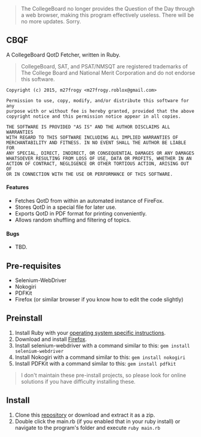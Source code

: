 >The CollegeBoard no longer provides the Question of the Day through a web browser, making this program effectively useless.  There will be no more updates.  Sorry.

## CBQF

A CollegeBoard QotD Fetcher, written in Ruby.

>CollegeBoard, SAT, and PSAT/NMSQT are registered trademarks of The College Board and National Merit Corporation and do not endorse this software.

```
Copyright (c) 2015, m27frogy <m27frogy.roblox@gmail.com>

Permission to use, copy, modify, and/or distribute this software for any
purpose with or without fee is hereby granted, provided that the above
copyright notice and this permission notice appear in all copies.

THE SOFTWARE IS PROVIDED "AS IS" AND THE AUTHOR DISCLAIMS ALL WARRANTIES
WITH REGARD TO THIS SOFTWARE INCLUDING ALL IMPLIED WARRANTIES OF
MERCHANTABILITY AND FITNESS. IN NO EVENT SHALL THE AUTHOR BE LIABLE FOR
ANY SPECIAL, DIRECT, INDIRECT, OR CONSEQUENTIAL DAMAGES OR ANY DAMAGES
WHATSOEVER RESULTING FROM LOSS OF USE, DATA OR PROFITS, WHETHER IN AN
ACTION OF CONTRACT, NEGLIGENCE OR OTHER TORTIOUS ACTION, ARISING OUT OF
OR IN CONNECTION WITH THE USE OR PERFORMANCE OF THIS SOFTWARE.
```

#### Features
- Fetches QotD from within an automated instance of FireFox.
- Stores QotD in a special file for later use.
- Exports QotD in PDF format for printing conveniently.
- Allows random shuffling and filtering of topics.

#### Bugs
- TBD.

## Pre-requisites
- Selenium-WebDriver
- Nokogiri
- PDFKit
- Firefox (or similar browser if you know how to edit the code slightly)

## Preinstall

1.  Install Ruby with your [operating system specific instructions](https://www.ruby-lang.org/en/documentation/installation/).
2.  Download and install [Firefox](https://www.mozilla.org/en-US/firefox/new/).
3.  Install selenium-webdriver with a command similar to this: `gem install selenium-webdriver`
4.  Install Nokogiri with a command similar to this: `gem install nokogiri`
5.  Install PDFKit with a command similar to this: `gem install pdfkit`

> I don't maintain these pre-install projects, so please look for online solutions if you have difficulty installing these.

## Install

1.  Clone this [repository](https://help.github.com/articles/cloning-a-repository/) or download and extract it as a zip.
2.  Double click the main.rb (if you enabled that in your ruby install) or navigate to the program's folder and execute `ruby main.rb`
